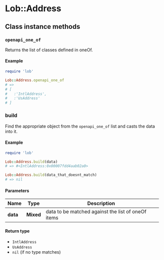 # Lob::Address

## Class instance methods

### `openapi_one_of`

Returns the list of classes defined in oneOf.

#### Example

```ruby
require 'lob'

Lob::Address.openapi_one_of
# =>
# [
#   :'IntlAddress',
#   :'UsAddress'
# ]
```

### build

Find the appropriate object from the `openapi_one_of` list and casts the data into it.

#### Example

```ruby
require 'lob'

Lob::Address.build(data)
# => #<IntlAddress:0x00007fdd4aab02a0>

Lob::Address.build(data_that_doesnt_match)
# => nil
```

#### Parameters

| Name | Type | Description |
| ---- | ---- | ----------- |
| **data** | **Mixed** | data to be matched against the list of oneOf items |

#### Return type

- `IntlAddress`
- `UsAddress`
- `nil` (if no type matches)

